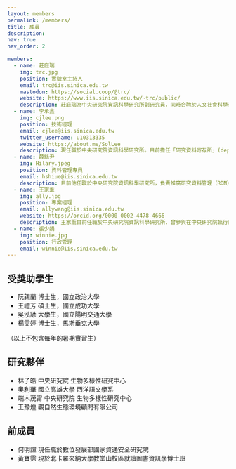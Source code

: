 ```yaml
---
layout: members
permalink: /members/
title: 成員
description:
nav: true
nav_order: 2

members:
  - name: 莊庭瑞
    img: trc.jpg
    position: 實驗室主持人
    email: trc@iis.sinica.edu.tw
    mastodon: https://social.coop/@trc/
    website: https://www.iis.sinica.edu.tw/~trc/public/
    description: 莊庭瑞為中央研究院資訊科學研究所副研究員，同時合聘於人文社會科學研究中心（地理資訊科學研究專題中心）以及資訊科技創新研究中心。
  - name: 李承錱
    img: cjlee.png
    position: 技術經理
    email: cjlee@iis.sinica.edu.tw
    twitter_username: u10313335
    website: https://about.me/SolLee
    description: 現任職於中央研究院資訊科學研究所。目前擔任「研究資料寄存所」(depositar / data.depositar.io) 的技術經理，負責該平台開發工作。近期研究主軸為資料流通標準、資訊系統自動化部署與長期維運，期許透過導入相關技術，以因應研究資料寄存所的持續發展需求。多年 Python 使用者。
  - name: 薛絲尹
    img: Hilary.jpeg
    position: 資料管理專員
    email: hshiue@iis.sinica.edu.tw
    description: 目前他任職於中央研究院資訊科學研究所，負責推廣研究資料管理（RDM）並協助撰寫資料管理方案。在加入 depositar 團隊之前，他曾於美國的多個典藏機構工作，專注於數位保存及歷史檔案資料再利用相關的研究。
  - name: 王家薰
    img: ally.jpg
    position: 專案經理
    email: allywang@iis.sinica.edu.tw
    website: https://orcid.org/0000-0002-4478-4666
    description: 王家薰目前任職於中央研究院資訊科學研究所，曾參與在中央研究院執行的自由軟體鑄造場及台灣創用 CC 計畫。具工程師的背景並熱愛開放自由的風氣，關注數位保存及研究資料管理相關資訊，目前為研究資料管理計畫的專案經理，致力於推廣研究資料管理的概念並向下扎根。
  - name: 張少娟
    img: winnie.jpg
    position: 行政管理
    email: winnie@iis.sinica.edu.tw
---
```


## 受獎助學生

- 阮親蘭 博士生，國立政治大學
- 王禮芳 碩士生，國立成功大學
- 吳泓諺 大學生，國立陽明交通大學
- 楊雯婷 博士生，馬斯垂克大學

（以上不包含每年的暑期實習生）

## 研究夥伴

- 林子皓 中央研究院 生物多樣性研究中心
- 奧利華 國立高雄大學 西洋語文學系
- 端木茂甯 中央研究院 生物多樣性研究中心
- 王豫煌 觀自然生態環境顧問有限公司

## 前成員

- 何明諠 現任職於數位發展部國家資通安全研究院
- 黃寶霈 現於北卡羅來納大學教堂山校區就讀圖書資訊學博士班
